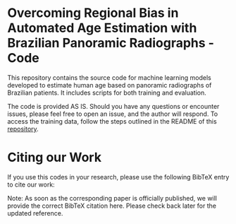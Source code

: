 # Overcoming Regional Bias in Automated Age Estimation with Brazilian Panoramic Radiographs - Code

This repository contains the source code for machine learning models developed to estimate human age based on panoramic radiographs of Brazilian patients. It includes scripts for both training and evaluation.

The code is provided AS IS. Should you have any questions or encounter issues, please feel free to open an issue, and the author will respond. To access the training data, follow the steps outlined in the README of this [repository](https://github.com/willianfco/orbae-brazilians-dataset).

# Citing our Work

If you use this codes in your research, please use the following BibTeX entry to cite our work:

Note: As soon as the corresponding paper is officially published, we will provide the correct BibTeX citation here. Please check back later for the updated reference.
